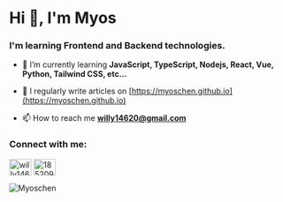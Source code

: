<h1 align="left">Hi 👋, I'm Myos</h1>
<h3 align="left">I'm learning Frontend and Backend technologies.</h3>

- 🌱 I’m currently learning **JavaScript, TypeScript, Nodejs, React, Vue, Python, Tailwind CSS, etc...**

- 📝 I regularly write articles on [https://myoschen.github.io](https://myoschen.github.io)

- 📫 How to reach me **willy14620@gmail.com**

<h3 align="left">Connect with me:</h3>
<p align="left">
<a href="https://twitter.com/willy14620" target="blank"><img align="center" src="https://raw.githubusercontent.com/rahuldkjain/github-profile-readme-generator/master/src/images/icons/Social/twitter.svg" alt="willy14620" height="30" width="40" /></a>
<a href="https://stackoverflow.com/users/18520940" target="blank"><img align="center" src="https://raw.githubusercontent.com/rahuldkjain/github-profile-readme-generator/master/src/images/icons/Social/stack-overflow.svg" alt="18520940" height="30" width="40" /></a>
</p>

<p><img align="center" src="https://github-readme-stats.vercel.app/api/top-langs?username=Myoschen&show_icons=true&theme=dark&locale=en&layout=compact" alt="Myoschen" /></p>
